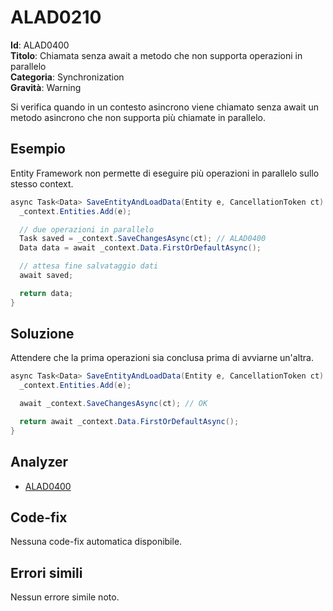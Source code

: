 <!--
SPDX-FileCopyrightText: 2023 ALAD SRL <info@alad.cloud>

SPDX-License-Identifier: MIT
-->

# ALAD0210

**Id**: ALAD0400\
**Titolo**: Chiamata senza await a metodo che non supporta operazioni in parallelo\
**Categoria**: Synchronization\
**Gravità**: Warning

Si verifica quando in un contesto asincrono viene chiamato senza await un metodo
asincrono che non supporta più chiamate in parallelo.


## Esempio

Entity Framework non permette di eseguire più operazioni in parallelo sullo
stesso context.

```csharp
async Task<Data> SaveEntityAndLoadData(Entity e, CancellationToken ct) {
  _context.Entities.Add(e);

  // due operazioni in parallelo
  Task saved = _context.SaveChangesAsync(ct); // ALAD0400
  Data data = await _context.Data.FirstOrDefaultAsync();

  // attesa fine salvataggio dati
  await saved;

  return data;
}
```


## Soluzione

Attendere che la prima operazioni sia conclusa prima di avviarne un'altra.

```csharp
async Task<Data> SaveEntityAndLoadData(Entity e, CancellationToken ct) {
  _context.Entities.Add(e);

  await _context.SaveChangesAsync(ct); // OK

  return await _context.Data.FirstOrDefaultAsync();
}
```


## Analyzer

* [ALAD0400](../../src/Alad.CodeAnalyzer/Synchronization/ExpectsAwaitAnalyzer.cs)


## Code-fix

Nessuna code-fix automatica disponibile.


## Errori simili

Nessun errore simile noto.
